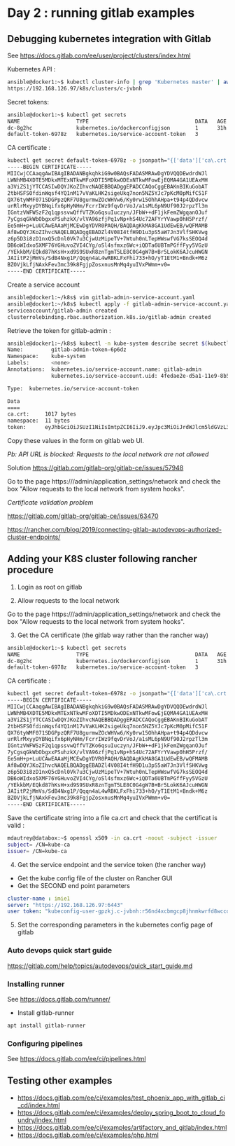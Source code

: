 # Day 2 : running gitlab examples

## Debugging kubernetes integration with Gitlab

See <https://docs.gitlab.com/ee/user/project/clusters/index.html>

Kubernetes API :

```bash
ansible@docker1:~$ kubectl cluster-info | grep 'Kubernetes master' | awk '/http/ {print $NF}'
https://192.168.126.97/k8s/clusters/c-jvbnh
```

Secret tokens:

```bash
ansible@docker1:~$ kubectl get secrets
NAME                  TYPE                                  DATA   AGE
dc-8g2hc              kubernetes.io/dockerconfigjson        1      31h
default-token-6978z   kubernetes.io/service-account-token   3
```

CA certificate :

```bash
kubectl get secret default-token-6978z -o jsonpath="{['data']['ca\.crt']}" | base64 --decode
-----BEGIN CERTIFICATE-----
MIICwjCCAaqgAwIBAgIBADANBgkqhkiG9w0BAQsFADASMRAwDgYDVQQDEwdrdWJl
LWNhMB4XDTE5MDkxMTExNTkwMFoXDTI5MDkwODExNTkwMFowEjEQMA4GA1UEAxMH
a3ViZS1jYTCCASIwDQYJKoZIhvcNAQEBBQADggEPADCCAQoCggEBAKnBIKuGobAT
2tbHSFS0fdinWqsf4YQ1nM17vVaKLHK2sigeUkq7non5NZ5YJc7pKcM0pMifC51F
QX76tyWMF071SDGPpzQRF7U8gurmwZOcWHVw6/Ky0rw15OhhAHpa+t94p4QDdvcw
urRlrMxyyDYBNqifx6pHyNHm/FcrrIWz9fqvDrVoJ/a1sML6pN9Uf90J2rpzTl3m
IGntzVWFWSzF2q1qpssvwQffVTZKo6qsuIuczyn/JFbW++dF1jkFemZWgqanOJuf
7yCgsqGkWbObgxxPSuhzkX/vlVA96zfjPq1vNp+hS4Uc72AFYrYVawp0hH5Przf/
Ee5mH+p+LuUCAwEAAaMjMCEwDgYDVR0PAQH/BAQDAgKkMA8GA1UdEwEB/wQFMAMB
Af8wDQYJKoZIhvcNAQELBQADggEBADZl4V08I4tfH9D1u3pS5aW7Jn3VlfSHKVwg
z6p5D3i8zD1nxQ5cDnl0Vk7u3CjwUzMipeTV+7Wtuh0nLTepHWswfVG7ksSEOQ4d
DB6oWIdxo5XMF76YGHuvoZVI4CYg/oSl4sfmxz6Wc+iQDTa6UBTmPGffFyy5VGzU
/YEkkbM/EQkd87hKsH+xd9S9SUxR8znTgmT5LE8C0G4gW7B+Br5LokK6AJcuHWGN
JAIitP2jMmVs/SdB4Nxg1P/Qqqn4aL4wRBKLFxFhi733+hO/yT1EtM1+Bndk+M6z
BZOVjkLfjNAxkFev3mc39k8FgjpZosxnusMnMq4yuIVxPWmm+v0=
-----END CERTIFICATE-----
```

Create a service account

```bash
ansible@docker1:~/k8s$ vim gitlab-admin-service-account.yaml
ansible@docker1:~/k8s$ kubectl apply -f gitlab-admin-service-account.yaml
serviceaccount/gitlab-admin created
clusterrolebinding.rbac.authorization.k8s.io/gitlab-admin created
```

Retrieve the token for gitlab-admin :

```bash
ansible@docker1:~/k8s$ kubectl -n kube-system describe secret $(kubectl -n kube-system get secret | grep gitlab-admin | awk '{print $1}')
Name:         gitlab-admin-token-6p6dz
Namespace:    kube-system
Labels:       <none>
Annotations:  kubernetes.io/service-account.name: gitlab-admin
              kubernetes.io/service-account.uid: 4fedae2e-d5a1-11e9-8b57-000c29631f28

Type:  kubernetes.io/service-account-token

Data
====
ca.crt:     1017 bytes
namespace:  11 bytes
token:      eyJhbGciOiJSUzI1NiIsImtpZCI6IiJ9.eyJpc3MiOiJrdWJlcm5ldGVzL3NlcnZpY2VhY2NvdW50Iiwia3ViZXJuZXRlcy5pby9zZXJ2aWNlYWNjb3VudC9uYW1lc3BhY2UiOiJrdWJlLXN5c3RlbSIsImt1YmVybmV0ZXMuaW8vc2VydmljZWFjY291bnQvc2VjcmV0Lm5hbWUiOiJnaXRsYWItYWRtaW4tdG9rZW4tNnA2ZHoiLCJrdWJlcm5ldGVzLmlvL3NlcnZpY2VhY2NvdW50L3NlcnZpY2UtYWNjb3VudC5uYW1lIjoiZ2l0bGFiLWFkbWluIiwia3ViZXJuZXRlcy5pby9zZXJ2aWNlYWNjb3VudC9zZXJ2aWNlLWFjY291bnQudWlkIjoiNGZlZGFlMmUtZDVhMS0xMWU5LThiNTctMDAwYzI5NjMxZjI4Iiwic3ViIjoic3lzdGVtOnNlcnZpY2VhY2NvdW50Omt1YmUtc3lzdGVtOmdpdGxhYi1hZG1pbiJ9.Fnn-rlyY7lYJZ1c4s6el-4jzG1TTuNmFuOMmtQA7OQGeBd38CcCI6Z6kdca-3-IMwbzW08nTGCAfEM3WXJYJDPYOXmYfevX2AE2roTotqTdxDGnfxDDTcgTojHgG8IVVALkjTkq7I0RcSuuAVThC6lAoXlIzuC9KDTGFZoPUorGuY-Q0zKqTJb2zvcDNcJQ1TCZY4bUdceFqq-Lbm_kWiCNJLYA3Ff8IQveKM4GA1_V6W5-G_nBZsz9BwWnxZnMEmenfmDmn7pErFJ0KF5fBbP1P7eeSLKYHPMaK3MXCx9KcgEl3APVD7OP90ERTA5nB_RfWtXSd4Gt-4JaO38JmIg
```

Copy these values in the form on gitlab web UI.

*Pb: API URL is blocked: Requests to the local network are not allowed*

Solution <https://gitlab.com/gitlab-org/gitlab-ce/issues/57948>

Go to the page https://<GITLAB SERVER IP>/admin/application_settings/network and check the box "Allow requests to the local network from system hooks".

*Certificate validation problem*

<https://gitlab.com/gitlab-org/gitlab-ce/issues/63470>

<https://rancher.com/blog/2019/connecting-gitlab-autodevops-authorized-cluster-endpoints/>

## Adding your K8S cluster following rancher procedure

1. Login as root on gitlab

2. Allow requests to the local network

Go to the page https://<GITLAB SERVER IP>/admin/application_settings/network and check the box "Allow requests to the local network from system hooks".

3. Get the CA certificate (the gitlab way rather than the rancher way)

```bash
ansible@docker1:~$ kubectl get secrets
NAME                  TYPE                                  DATA   AGE
dc-8g2hc              kubernetes.io/dockerconfigjson        1      31h
default-token-6978z   kubernetes.io/service-account-token   3
```

CA certificate :

```bash
kubectl get secret default-token-6978z -o jsonpath="{['data']['ca\.crt']}" | base64 --decode
-----BEGIN CERTIFICATE-----
MIICwjCCAaqgAwIBAgIBADANBgkqhkiG9w0BAQsFADASMRAwDgYDVQQDEwdrdWJl
LWNhMB4XDTE5MDkxMTExNTkwMFoXDTI5MDkwODExNTkwMFowEjEQMA4GA1UEAxMH
a3ViZS1jYTCCASIwDQYJKoZIhvcNAQEBBQADggEPADCCAQoCggEBAKnBIKuGobAT
2tbHSFS0fdinWqsf4YQ1nM17vVaKLHK2sigeUkq7non5NZ5YJc7pKcM0pMifC51F
QX76tyWMF071SDGPpzQRF7U8gurmwZOcWHVw6/Ky0rw15OhhAHpa+t94p4QDdvcw
urRlrMxyyDYBNqifx6pHyNHm/FcrrIWz9fqvDrVoJ/a1sML6pN9Uf90J2rpzTl3m
IGntzVWFWSzF2q1qpssvwQffVTZKo6qsuIuczyn/JFbW++dF1jkFemZWgqanOJuf
7yCgsqGkWbObgxxPSuhzkX/vlVA96zfjPq1vNp+hS4Uc72AFYrYVawp0hH5Przf/
Ee5mH+p+LuUCAwEAAaMjMCEwDgYDVR0PAQH/BAQDAgKkMA8GA1UdEwEB/wQFMAMB
Af8wDQYJKoZIhvcNAQELBQADggEBADZl4V08I4tfH9D1u3pS5aW7Jn3VlfSHKVwg
z6p5D3i8zD1nxQ5cDnl0Vk7u3CjwUzMipeTV+7Wtuh0nLTepHWswfVG7ksSEOQ4d
DB6oWIdxo5XMF76YGHuvoZVI4CYg/oSl4sfmxz6Wc+iQDTa6UBTmPGffFyy5VGzU
/YEkkbM/EQkd87hKsH+xd9S9SUxR8znTgmT5LE8C0G4gW7B+Br5LokK6AJcuHWGN
JAIitP2jMmVs/SdB4Nxg1P/Qqqn4aL4wRBKLFxFhi733+hO/yT1EtM1+Bndk+M6z
BZOVjkLfjNAxkFev3mc39k8FgjpZosxnusMnMq4yuIVxPWmm+v0=
-----END CERTIFICATE-----
```

Save the certificate string into a file ca.crt and check that the certificat is valid :

```bash
mdautrey@databox:~$ openssl x509 -in ca.crt -noout -subject -issuer
subject= /CN=kube-ca
issuer= /CN=kube-ca
```

4. Get the service endpoint and the service token (the rancher way)

+ Get the kube config file of the cluster on Rancher GUI
+ Get the SECOND end point parameters

```yml
cluster-name : imie1
server: "https://192.168.126.97:6443"
user token: "kubeconfig-user-gpzkj.c-jvbnh:r56nd4xcbmgcp8jhnmkwrfd8wccq54sfxdk9k955fdd2p4csjrwjgs"
```

5. Set the corresponding parameters in the kubernetes config page of gitlab

### Auto devops quick start guide

<https://gitlab.com/help/topics/autodevops/quick_start_guide.md>

### Installing runner

See <https://docs.gitlab.com/runner/>

+ Install gitlab-runner

```bash
apt install gitlab-runner
```

### Configuring pipelines

See <https://docs.gitlab.com/ee/ci/pipelines.html>

## Testing other examples

+ <https://docs.gitlab.com/ee/ci/examples/test_phoenix_app_with_gitlab_ci_cd/index.html>
+ <https://docs.gitlab.com/ee/ci/examples/deploy_spring_boot_to_cloud_foundry/index.html>
+ <https://docs.gitlab.com/ee/ci/examples/artifactory_and_gitlab/index.html>
+ <https://docs.gitlab.com/ee/ci/examples/php.html>
